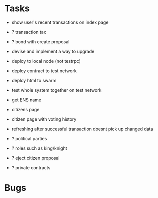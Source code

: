 # Tasks

- show user's recent transactions on index page
- ? transaction tax
- ? bond with create proposal
- devise and implement a way to upgrade
- deploy to local node (not testrpc)
- deploy contract to test network
- deploy html to swarm
- test whole system together on test network
- get ENS name
- citizens page
- citizen page with voting history
- refreshing after successful transaction doesnt pick up changed data

- ? political parties
- ? roles such as king/knight
- ? eject citizen proposal
- ? private contracts


# Bugs
